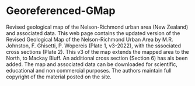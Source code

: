 # Georeferenced-GMap
Revised geological map of the Nelson-Richmond urban area (New Zealand) and associated data.
This web page contains the updated version of the Revised Geological Map of the Nelson-Richmond Urban Area by M.R. Johnston, F. Ghisetti, P. Wopereis (Plate 1, v3-2022), with the sssociated cross sections (Plate 2). This  v3 of the map extends the mapped area to the North, to  Mackay Bluff. An additional cross section (Section 6) has als been added. The map and associated data can be downloaded for scientific, educational and non commercial purposes. The authors maintain full copyright of the material posted on the site.



